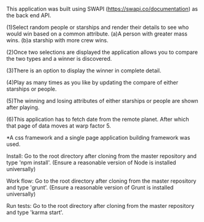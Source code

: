 This application was built using SWAPI (https://swapi.co/documentation) as the back end API.

(1)Select random people or starships and render their details to see who would win based on a common attribute.
(a)A person with greater mass wins.
(b)a starship with more crew wins.

(2)Once two selections are displayed the application allows you to compare the two types and a winner is discovered.

(3)There is an option to display the winner in complete detail.

(4)Play as many times as you like by updating the compare of either starships or people.

(5)The winning and losing attributes of either starships or people are shown after playing.

(6)This application has to fetch date from the remote planet. After which that page of data moves at warp factor 5.

*A css framework and a single page application building framework was used.

Install: 
	Go to the root directory after cloning from the master repository and type 'npm install'. (Ensure a reasonable version of Node is installed universally)

Work flow: 
	Go to the root directory after cloning from the master repository and type 'grunt'. (Ensure a reasonable version of Grunt is installed universally)

Run tests: 
	Go to the root directory after cloning from the master repository and type 'karma start'. 